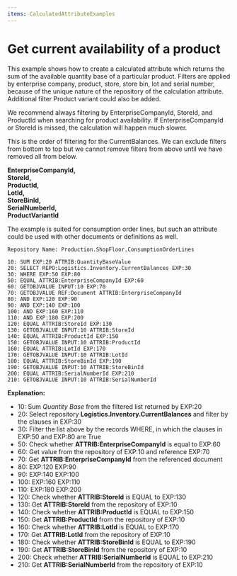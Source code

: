 ```yaml
---
items: CalculatedAttributeExamples
---
```


# Get current availability of a product

This example shows how to create a calculated attribute which returns the sum of the available quantity base of a particular product. Filters are applied by enterprise company, product, store, store bin, lot and serial number, because of the unique nature of the repository of the calculation attribute. Additional filter Product variant could also be added. 

We recommend always filtering by EnterpriseCompanyId, StoreId, and ProductId when searching for product availability. If EnterpriseCompanyId or StoreId is missed, the calculation will happen much slower.

This is the order of filtering for the CurrentBalances. We can exclude filters from bottom to top but we cannot remove filters from above until we have removed all from below.

**EnterpriseCompanyId,** <BR>
**StoreId,** <BR>
**ProductId,** <BR>
**LotId,** <BR>
**StoreBinId,** <BR>
**SerialNumberId,** <BR>
**ProductVariantId**<BR>

The example is suited for consumption order lines, but such an attribute could be used with other documents or definitions as well. 

```
Repository Name: Production.ShopFloor.ConsumptionOrderLines
```


```
10: SUM	EXP:20 ATTRIB:QuantityBaseValue			
20: SELECT REPO:Logistics.Inventory.CurrentBalances EXP:30	
30: WHERE EXP:50 EXP:80			
50: EQUAL ATTRIB:EnterpriseCompanyId EXP:60			
60: GETOBJVALUE INPUT:10 EXP:70			
70: GETOBJVALUE	REF:Document ATTRIB:EnterpriseCompanyId		
80: AND	EXP:120	EXP:90			
90: AND	EXP:140	EXP:100			
100: AND EXP:160 EXP:110			
110: AND EXP:180 EXP:200			
120: EQUAL ATTRIB:StoreId EXP:130			
130: GETOBJVALUE INPUT:10 ATTRIB:StoreId			
140: EQUAL ATTRIB:ProductId EXP:150			
150: GETOBJVALUE INPUT:10 ATTRIB:ProductId			
160: EQUAL ATTRIB:LotId EXP:170			
170: GETOBJVALUE INPUT:10 ATTRIB:LotId			
180: EQUAL ATTRIB:StoreBinId EXP:190			                  
190: GETOBJVALUE INPUT:10 ATTRIB:StoreBinId			
200: EQUAL ATTRIB:SerialNumberId EXP:210			
210: GETOBJVALUE INPUT:10 ATTRIB:SerialNumberId		
```

**Explanation:**

- 10: Sum _Quantity Base_ from the filtered list returned by EXP:20
- 20: Select repository **Logistics.Inventory.CurrentBalances** and filter by the clauses in EXP:30 
- 30: Filter the list above by the records WHERE, in which the clauses in EXP:50 and EXP:80 are True
- 50: Check whether **ATTRIB:EnterpriseCompanyId** is equal to EXP:60 
- 60: Get value from the repository of EXP:10 and reference EXP:70
- 70: Get **ATTRIB:EnterpriseCompanyId**  from the referenced document
- 80: EXP:120 EXP:90
- 90: EXP:140 EXP:100
- 100: EXP:160 EXP:110
- 110: EXP:180 EXP:200
- 120: Check whether **ATTRIB:StoreId** is EQUAL to EXP:130 
- 130: Get **ATTRIB:StoreId** from the repository of EXP:10
- 140: Check whether **ATTRIB:ProductId** is EQUAL to EXP:150 
- 150: Get **ATTRIB:ProductId** from the repository of EXP:10
- 160: Check whether **ATTRIB:LotId** is EQUAL to EXP:170
- 170: Get **ATTRIB:LotId** from the repository of EXP:10
- 180: Check whether **ATTRIB:StoreBinId** is EQUAL to EXP:190 
- 190: Get **ATTRIB:StoreBinId** from the repository of EXP:10
- 200: Check whether **ATTRIB:SerialNumberId** is EQUAL to EXP:210 
- 210: Get **ATTRIB:SerialNumberId** from the repository of EXP:10

